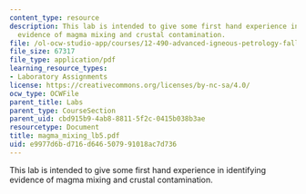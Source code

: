 ```yaml
---
content_type: resource
description: This lab is intended to give some first hand experience in identifying
  evidence of magma mixing and crustal contamination.
file: /ol-ocw-studio-app/courses/12-490-advanced-igneous-petrology-fall-2005/e9977d6bd716d646507991018ac7d736_magma_mixing_lb5.pdf
file_size: 67317
file_type: application/pdf
learning_resource_types:
- Laboratory Assignments
license: https://creativecommons.org/licenses/by-nc-sa/4.0/
ocw_type: OCWFile
parent_title: Labs
parent_type: CourseSection
parent_uid: cbd915b9-4ab8-8811-5f2c-0415b038b3ae
resourcetype: Document
title: magma_mixing_lb5.pdf
uid: e9977d6b-d716-d646-5079-91018ac7d736
---
```

This lab is intended to give some first hand experience in identifying evidence of magma mixing and crustal contamination.